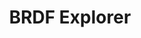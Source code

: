 ---
title: BRDF Explorer
name: BRDFExplorer
description: <p>BRDF Explorer is a simple tool built to provide a visual comparison between different BRDF models commonly used in 3d graphics. It was meant to be an experiment to both implement first hand the models using GLSL and explore the WebGL API capabilities and compatibilities.</p><p>Should work on every browser, both desktop and mobile, with WebGL 1.0 support.</p>
image-preview: brdf_explorer.preview.jpg
image-full: brdf_explorer.full.jpg
live-preview: true
platforms: firefox,chrome,edge,opera
priority: 10
layout: project
---